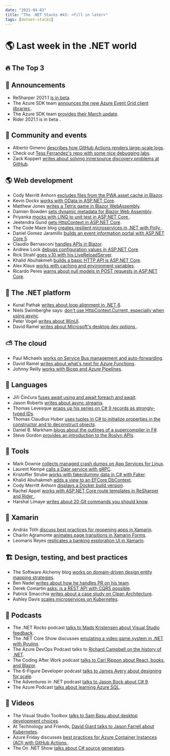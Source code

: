 ```yaml
---
date: "2021-04-03"
title: "The .NET Stacks #43: <fill in later>"
tags: [dotnet-stacks]
---
```


# 🌎 Last week in the .NET world

## 🔥 The Top 3

## 📢 Announcements

- ReSharper 2021.1 [is in beta](https://blog.jetbrains.com/dotnet/2021/03/25/resharper-2021-1-beta/).
- The Azure SDK team [announces the new Azure Event Grid client libraries
](https://devblogs.microsoft.com/azure-sdk/event-grid-ga).
- The Azure SDK team [provides their March update](https://devblogs.microsoft.com/azure-sdk/march-release-2021).
- Rider 2021.1 is in beta [](https://blog.jetbrains.com/dotnet/2021/03/25/rider-2021-1-beta/).

## 📅 Community and events

- Alberto Gimeno [describes how GitHub Actions renders large-scale logs](https://github.blog/2021-03-25-how-github-actions-renders-large-scale-logs/).
- Check out [Tess Ferrandez's repo with some nice debugging labs](https://github.com/TessFerrandez/BuggyBits).
- Zack Koppert [writes about solving innersource discovery problems at GitHub](https://github.blog/2021-03-23-solving-the-innersource-discovery-problem/).

## 🌎 Web development

- Cody Merritt Anhorn [excludes files from the PWA asset cache in Blazor](https://codyanhorn.tech/blog/blazor/2021/03/24/Blazor-Excluding-Files-from-PWA-Asset-Cache.html).
- Kevin Dockx [works with OData in ASP.NET Core](https://www.pluralsight.com/blog/software-development/odata-asp-net-core).
- Matthew Jones [writes a Tetris game in Blazor WebAssembly](https://exceptionnotfound.net/tetris-in-blazor-webassembly/).
- Damien Bowden [sets dynamic metadata for Blazor Web Assembly](https://damienbod.com/2021/03/23/setting-dynamic-metadata-for-blazor-web-assembly/).
- Priyanka [mocks with LINQ to unit test in ASP.NET Core ](https://www.syncfusion.com/blogs/post/linq-mocking-in-asp-net-core.aspx).
- Jeetendra Gund [gets HttpContext in ASP.NET Core](https://www.telerik.com/blogs/how-to-get-httpcontext-asp-net-core).
- The Code Maze blog [creates resilient microservices in .NET with Polly
](https://code-maze.com/creating-resilient-microservices-in-net-with-polly/).
- Daniel Gomez Jaramillo [builds an event information portal with ASP.NET Core 5](https://www.c-sharpcorner.com/article/building-an-event-information-portal-with-asp-net-5/).
- Claudio Bernasconi [handles APIs in Blazor](https://www.claudiobernasconi.ch/2021/03/20/blazor-api-handling/).
- Andrew Lock [debugs configuration values in ASP.NET Core](https://andrewlock.net/debugging-configuration-values-in-aspnetcore/).
- Rick Strahl [goes v.10 with his LiveReloadServer](https://weblog.west-wind.com/posts/2021/Mar/23/LiveReloadServer-A-NET-Core-Based-Generic-Static-Web-Server-with-Live-Reload).
- Khalid Abuhakmeh [builds a basic HTTP API is ASP.NET Core](https://khalidabuhakmeh.com/how-to-build-a-basic-http-api-with-aspnet-core).
- Alex Klaus [works with caching and environment variables](https://alex-klaus.com/hosting-spa-in-dotnet/).
- Ricardo Peres [warns about null models in POST requests in ASP.NET Core](https://weblogs.asp.net/ricardoperes/asp-net-core-pitfalls-null-models-in-post-requests).

## 🥅 The .NET platform

- Kunal Pathak [writes about loop alignment in .NET 6](https://devblogs.microsoft.com/dotnet/loop-alignment-in-net-6).
- Niels Swimberghe says: [don't use HttpContext.Current, especially when using async](https://swimburger.net/blog/dotnet/don-t-use-httpcontext-current-especially-when-using-async).
- Peter Vogel [writes about WinUI](https://www.telerik.com/blogs/winui-yes-another-desktop-framework-but-cooler-than-you-might-think).
- David Ramel [writes about Microsoft's desktop dev options
](https://visualstudiomagazine.com/articles/2021/03/25/desktop-options.aspx).

## ⛅ The cloud

- Paul Michaels [works on Service Bus management and auto-forwarding](https://www.pmichaels.net/2021/03/20/service-bus-management-and-auto-forwarding/).
- David Ramel [writes about what's next for Azure Functions](https://visualstudiomagazine.com/articles/2021/03/24/azure-functions-net5.aspx).
- Johnny Reilly [works with Bicep and Azure Pipelines](https://blog.johnnyreilly.com/2021/03/20/bicep-meet-azure-pipelines/).

## 📔 Languages

- Jiří Činčura [fuses await using and await foreach and await](https://www.tabsoverspaces.com/233855-fusing-await-using-and-await-foreach-and-await).
- Jason Roberts [writes about async streams](http://dontcodetired.com/blog/post/ICYMI-C-8-New-Features-Asynchronous-Streams).
- Thomas Levesque [wraps up his series on C# 9 records as strongly-typed IDs](https://thomaslevesque.com/2021/03/19/csharp-9-records-as-strongly-typed-ids-part-5-final-bits-and-conclusion/).
- Thomas Claudius Huber [uses tuples in C# to initialize properties in the constructor and to deconstruct objects](https://www.thomasclaudiushuber.com/2021/03/25/csharp-using-tuples-to-initialize-properties/).
- Daniel B. Markham [blogs about the outlines of a supercompiler in F#](https://danielbmarkham.com/outlines-of-a-supercompiler-in-f/).
- Steve Gordon [provides an introduction to the Roslyn APIs](https://www.stevejgordon.co.uk/getting-started-with-the-roslyn-apis-writing-code-with-code).

## 🔧 Tools

- Mark Downie [collects managed crash dumps on App Services for Linux](https://www.poppastring.com/blog/collecting-managed-crash-dumps-on-app-services-for-linux).
- Laurent Kempé [calls a Dapr service with gRPC](https://laurentkempe.com/2021/03/25/calling-dapr-service-with-grpc/).
- Kristoffer Strube [works with fake/dummy data in C# with Faker](https://blog.elmah.io/easy-generation-of-fake-dummy-data-in-c-with-faker-net/).
- Khalid Abuhakmeh [adds a view to an EFCore DbContext](https://khalidabuhakmeh.com/how-to-add-a-view-to-an-entity-framework-core-dbcontext).
- Cody Merritt Anhorn [displays a Docker build version](https://codyanhorn.tech/blog/2021/03/19/Display-a-Docker-Build-Version.html).
- Rachel Appel [works with ASP.NET Core route templates in ReSharper and Rider
](https://blog.jetbrains.com/dotnet/2021/03/24/work-with-asp-net-core-route-templates-in-resharper-and-rider/).
- Harshal Limaye [writes about 20 Git commands you should know](https://www.c-sharpcorner.com/article/20-git-commands-you-should-know/).

## 📱 Xamarin

- András Tóth [discuss best practices for reopening apps in Xamarin](https://www.banditoth.hu/2021/03/22/xamarin-forms-reopening-application-best-pratices/).
- Charlin Agramonte [animates page transitions in Xamarin Forms](https://xamgirl.com/animating-page-transitions-in-xamarin-forms/).
- Leomaris Reyes [replicates a banking exploration UI in Xamarin](https://www.syncfusion.com/blogs/post/replicating-banking-exploration-ui-in-xamarin.aspx).

## 🏗 Design, testing, and best practices

- The Software Alchemy blog [works on domain-driven design entity mapping strategies](https://blog.jacobsdata.com/2021/03/22/scaffold-your-clean-ddd-web-application-part-5-domain-driven-design-entity-mapping-strategies).
- Ben Nadel [writes about how he handles PR on his team](https://www.bennadel.com/blog/4013-an-opinionated-guide-to-handling-pull-requests-prs-on-my-team.htm).
- Derek Comartin [asks: is a REST API with CQRS possible](https://codeopinion.com/is-a-rest-api-with-cqrs-possible/).
- Patrick Smacchia [writes about a case study on Clean Architecture](https://blog.ndepend.com/clean-architecture-for-asp-net-core-solution/).
- Ashley Davis [scales microservices on Kubernetes](https://thenewstack.io/scaling-microservices-on-kubernetes/).

## 🎤 Podcasts

- The .NET Rocks podcast [talks to Mads Kristensen about Visual Studio feedback](https://www.dotnetrocks.com/default.aspx?ShowNum=1732).
- The .NET Core Show discusses [emulating a video game system in .NET with Ryujinx](https://dotnetcore.show/episode-72-emulating-a-video-game-system-in-net-with-ryujinx/).
- The Azure DevOps Podcast talks to [Richard Campbell on the history of .NET](http://azuredevopspodcast.clear-measure.com/richard-campbell-on-the-history-of-net-episode-133).
- The Coding After Work podcast [talks to Carl Rippon about React, books, and Blazor](http://codingafterwork.com/2021/03/22/episode-57-react-writing-a-book-and-blazor-with-carl-rippon/).
- The 6-Figure Developer podcast [talks to James Avery about designing for scale](https://6figuredev.com/podcast/episode-188-designing-for-scale-with-james-avery/).
- The Adventures in .NET podcast [talks to Jason Bock about C# 9](https://devchat.tv/adventures-in-dotnet/net-061-C-9-deep-dive-with-jason-bock/).
- The Azure Podcast [talks about learning Azure SQL](http://azpodcast.azurewebsites.net/post/Episode-369-Learn-Azure-SQL).

## 🎥 Videos

- The Visual Studio Toolbox [talks to Sam Basu about desktop development choices](https://channel9.msdn.com/Shows/Visual-Studio-Toolbox/Choices-in-Desktop-Development?WT.mc_id=DOP-MVP-4025064).
- At Technology and Friends, [David Giard talks to Jason Farrell about Kubernetes](https://www.davidgiard.com/2021/03/22/JasonFarrellOnKubernetes.aspx).
- Azure Friday discusses [best practices for Azure Container Instances (ACI) with GitHub Actions
](https://channel9.msdn.com/Shows/Azure-Friday/Best-practices-for-Azure-Container-Instances-ACI-with-GitHub-Actions).
- The On .NET Show [talks about C# source generators](https://dev.to/dotnet/on-net-episode-c-source-generators-3fd8).

